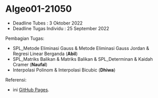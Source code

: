 # Algeo01-21050

- Deadline Tubes : 3 Oktober 2022
- Deadline Tugas Individu : 25 September 2022


Pembagian Tugas:
- SPL_Metode Eliminasi Gauss & Metode Eliminasi Gauss Jordan & Regresi Linear Berganda (**Abil**)
- SPL_Matriks Balikan & Matriks Balikan & SPL_Determinan & Kaidah Cramer (**Naufal**)
- Interpolasi Polinom & Interpolasi Bicubic (**Dhiwa**)


Referensi:
- ini [GitHub Pages]([https://pages.github.com/](https://github.com/rayhankinan/Algeo01-20029)).
